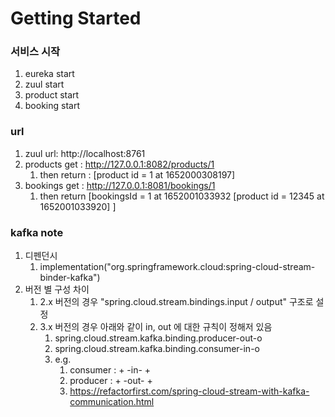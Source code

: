 # Getting Started

### 서비스 시작

1. eureka start
2. zuul start
3. product start
4. booking start

### url

1. zuul url: http://localhost:8761
2. products get : http://127.0.0.1:8082/products/1
   1. then return : [product id = 1 at 1652000308197]
3. bookings get : http://127.0.0.1:8081/bookings/1
   1. then return [bookingsId = 1 at 1652001033932 [product id = 12345 at 1652001033920] ]

### kafka note
1. 디펜던시
   1. implementation("org.springframework.cloud:spring-cloud-stream-binder-kafka")
2. 버전 별 구성 차이
   1. 2.x 버전의 경우 "spring.cloud.stream.bindings.input / output" 구조로 설정
   2. 3.x 버전의 경우 아래와 같이 in, out 에 대한 규칙이 정해저 있음
      1. spring.cloud.stream.kafka.binding.producer-out-o
      2. spring.cloud.stream.kafka.binding.consumer-in-o
      3. e.g.
         1. consumer : <functionName> + -in- + <index>
         2. producer : <functionName> + -out- + <index>
         3. https://refactorfirst.com/spring-cloud-stream-with-kafka-communication.html